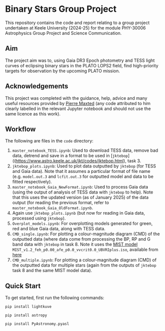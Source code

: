 # Binary Stars Group Project

This repository contains the code and report relating to a group project undertaken at Keele University (2024-25) for the module PHY-30006 Astrophysics Group Project and Science Communication. 

## Aim

The project aim was to, using Gaia DR3 Epoch photometry and TESS light curves of eclipsing binary stars in the PLATO LOPS2 field, find high-priority targets for observation by the upcoming PLATO mission.

## Acknowledgements 

This project was completed with the guidance, help, advice and many useful resources provided by [Pierre Maxted](https://www.astro.keele.ac.uk/pflm/) (any code attributed to him clearly labelled in the relevant Jupyter notebook and should not use the same licence as this work). 

## Workflow
The following are files in the `code` directory:
1. `master_notebook_TESS.ipynb`: Used to download TESS data, remove bad data, detrend and save in a format to be used in [`jktebop`]((https://www.astro.keele.ac.uk/jkt/codes/jktebop.html), task 3.
2. `jktebop_plots.ipynb`: Used to plot data outputted by `jktebop` (for TESS and Gaia data). Note that it assumes a particular format of file name (e.g. `model.out.3` and `lcfit.out.3` for outputted model and data to be fitted respectively).
3. `master_notebook_Gaia_NewFormat.ipynb`: Used to process Gaia data (using the output of analysis of TESS data with `jktebop` to help). Note that this uses the updated version (as of January 2025) of the data output (for reading the previous format, refer to `master_notebook_Gaia_OldFormat.ipynb`.
4. Again use `jktebop_plots.ipynb` (but now for reading in Gaia data, processed using `jktebop`).
5. `Overplot_models.ipynb`: For overplotting models generated for green, red and blue Gaia data, along with TESS data.
6. `CMD_single.ipynb`: For plotting a colour-magnitude diagram (CMD) of the outputted data (where data come from processing the BP, RP and G band data with `jktebop` in task 8. Note it uses the [MIST model](https://waps.cfa.harvard.edu/MIST/model_grids.html) `MIST_v1.2_feh_p0.00_afe_p0.0_vvcrit0.0_UBVRIplus.iso`, available from [here](https://waps.cfa.harvard.edu/MIST/data/tarballs_v1.2/MIST_v1.2_vvcrit0.0_UBVRIplus.txz)
7. `CMD_multiple.ipynb`: For plotting a colour-magnitude diagram (CMD) of the outputted data for multiple stars (again from the outputs of `jktebop` task 8 and the same MIST model data).

## Quick Start
To get started, first run the following commands:
```
pip install lightkuve

pip install astropy

pip install PyAstronomy.pyasl
```
